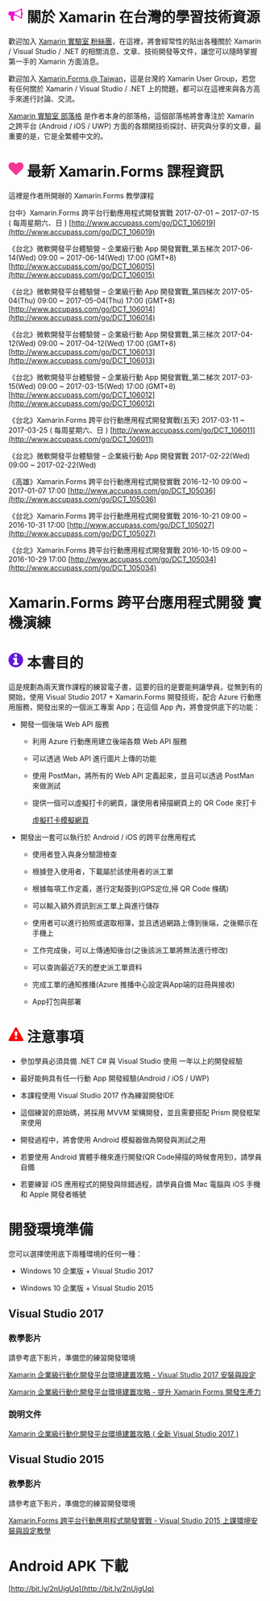 # ![](Icons/fa-bullhorn.png) 關於 Xamarin 在台灣的學習技術資源

歡迎加入 [Xamarin 實驗室 粉絲團](https://www.facebook.com/vulcanlabtw/)，在這裡，將會經常性的貼出各種關於 Xamarin / Visual Studio / .NET 的相關消息、文章、技術開發等文件，讓您可以隨時掌握第一手的 Xamarin 方面消息。

歡迎加入 [Xamarin.Forms @ Taiwan](https://www.facebook.com/groups/149422715582904/)，這是台灣的 Xamarin User Group，若您有任何關於 Xamarin / Visual Studio / .NET 上的問題，都可以在這裡來與各方高手來進行討論、交流。

[Xamarin 實驗室 部落格](http://mylabtw.blogspot.com/) 是作者本身的部落格，這個部落格將會專注於 Xamarin 之跨平台 (Android / iOS / UWP) 方面的各類開技術探討、研究與分享的文章，最重要的是，它是全繁體中文的。

# ![](Icons/fa-heart.png) 最新 Xamarin.Forms 課程資訊  

這裡是作者所開辦的 Xamarin.Forms 教學課程

台中》Xamarin.Forms 跨平台行動應用程式開發實戰 2017-07-01 ~ 2017-07-15 ( 每周星期六、日 ) [http://www.accupass.com/go/DCT_106019](http://www.accupass.com/go/DCT_106019)

《台北》微軟開發平台體驗營 – 企業級行動 App 開發實戰_第五梯次 2017-06-14(Wed) 09:00 ~ 2017-06-14(Wed) 17:00 (GMT+8) [http://www.accupass.com/go/DCT_106015](http://www.accupass.com/go/DCT_106015)

《台北》微軟開發平台體驗營 – 企業級行動 App 開發實戰_第四梯次 2017-05-04(Thu) 09:00 ~ 2017-05-04(Thu) 17:00 (GMT+8) [http://www.accupass.com/go/DCT_106014](http://www.accupass.com/go/DCT_106014)

《台北》微軟開發平台體驗營 – 企業級行動 App 開發實戰_第三梯次 2017-04-12(Wed) 09:00 ~ 2017-04-12(Wed) 17:00 (GMT+8) [http://www.accupass.com/go/DCT_106013](http://www.accupass.com/go/DCT_106013)

《台北》微軟開發平台體驗營 – 企業級行動 App 開發實戰_第二梯次 2017-03-15(Wed) 09:00 ~ 2017-03-15(Wed) 17:00 (GMT+8) [http://www.accupass.com/go/DCT_106012](http://www.accupass.com/go/DCT_106012)

《台北》Xamarin.Forms 跨平台行動應用程式開發實戰(五天) 2017-03-11 ~ 2017-03-25 ( 每周星期六、日 ) [http://www.accupass.com/go/DCT_106011](http://www.accupass.com/go/DCT_106011)

《台北》微軟開發平台體驗營 – 企業級行動 App 開發實戰 2017-02-22(Wed) 09:00 ~ 2017-02-22(Wed) []()

《高雄》Xamarin.Forms 跨平台行動應用程式開發實戰 2016-12-10 09:00 ~ 2017-01-07 17:00 [http://www.accupass.com/go/DCT_105036](http://www.accupass.com/go/DCT_105036)

《台北》Xamarin.Forms 跨平台行動應用程式開發實戰 2016-10-21 09:00 ~ 2016-10-31 17:00 [http://www.accupass.com/go/DCT_105027](http://www.accupass.com/go/DCT_105027)

《台北》Xamarin.Forms 跨平台行動應用程式開發實戰  2016-10-15 09:00 ~ 2016-10-29 17:00 [http://www.accupass.com/go/DCT_105034](http://www.accupass.com/go/DCT_105034)

# Xamarin.Forms 跨平台應用程式開發 實機演練

# ![](Icons/fa-info-circle.png) 本書目的

這是規劃為兩天實作課程的練習電子書，這要的目的是要能夠讓學員，從無到有的開始，使用 Visual Studio 2017 + Xamarin.Forms 開發技術，配合 Azure 行動應用服務，開發出來的一個派工專案 App；在這個 App 內，將會提供底下的功能：

* 開發一個後端 Web API 服務

  * 利用 Azure 行動應用建立後端各類 Web API 服務
  
  * 可以透過 Web API 進行圖片上傳的功能

  * 使用 PostMan，將所有的 Web API 定義起來，並且可以透過 PostMan 來做測試

  * 提供一個可以虛擬打卡的網頁，讓使用者掃描網頁上的 QR Code 來打卡

    [虛擬打卡模擬網頁](https://xamarinhandsonlab.azurewebsites.net/DoTasks?account=user1)

* 開發出一套可以執行於 Android / iOS 的跨平台應用程式

  * 使用者登入與身分驗證檢查

  * 根據登入使用者，下載屬於該使用者的派工單

  * 根據每項工作定義，進行定點簽到(GPS定位,掃 QR Code 條碼)

  * 可以輸入額外資訊到派工單上與進行儲存

  * 使用者可以進行拍照或選取相簿，並且透過網路上傳到後端，之後顯示在手機上

  * 工作完成後，可以上傳通知後台(之後該派工單將無法進行修改)

  * 可以查詢最近7天的歷史派工單資料

  * 完成工單的通知推播(Azure 推播中心設定與App端的註冊與接收)

  * App打包與部署

# ![](Icons/fa-exclamation-triangle.png) 注意事項

* 參加學員必須具備 .NET C# 與 Visual Studio 使用 一年以上的開發經驗

* 最好能夠具有任一行動 App 開發經驗(Android / iOS / UWP)

* 本課程使用 Visual Studio 2017 作為練習開發IDE

* 這個練習的原始碼，將採用 MVVM 架構開發，並且需要搭配 Prism 開發框架來使用

* 開發過程中，將會使用 Android 模擬器做為開發與測試之用

* 若要使用 Android 實體手機來進行開發(QR Code掃描的時候會用到)，請學員自備

* 若要練習 iOS 應用程式的開發與除錯過程，請學員自備 Mac 電腦與 iOS 手機和 Apple 開發者帳號

# 開發環境準備

您可以選擇使用底下兩種環境的任何一種：

* Windows 10 企業版 + Visual Studio 2017

* Windows 10 企業版 + Visual Studio 2015

## Visual Studio 2017

### 教學影片

請參考底下影片，準備您的練習開發環境

[Xamarin 企業級行動化開發平台環境建置攻略 - Visual Studio 2017 安裝與設定](https://youtu.be/MB7piez-oiI)

[Xamarin 企業級行動化開發平台環境建置攻略 - 提升 Xamarin Forms 開發生產力](https://youtu.be/rwOu4Z1SxjI)

### 說明文件

[Xamarin 企業級行動化開發平台環境建置攻略 ( 全新 Visual Studio 2017 )](https://mylabtw.blogspot.tw/2017/03/xamarin-visual-studio-2017.html)

## Visual Studio 2015

### 教學影片

請參考底下影片，準備您的練習開發環境

[Xamarin.Forms 跨平台行動應用程式開發實戰 - Visual Studio 2015 上課環境安裝與設定教學](https://youtu.be/KQB6NuJDkCQ)

# Android APK 下載

[http://bit.ly/2nUjgUq](http://bit.ly/2nUjgUq)
